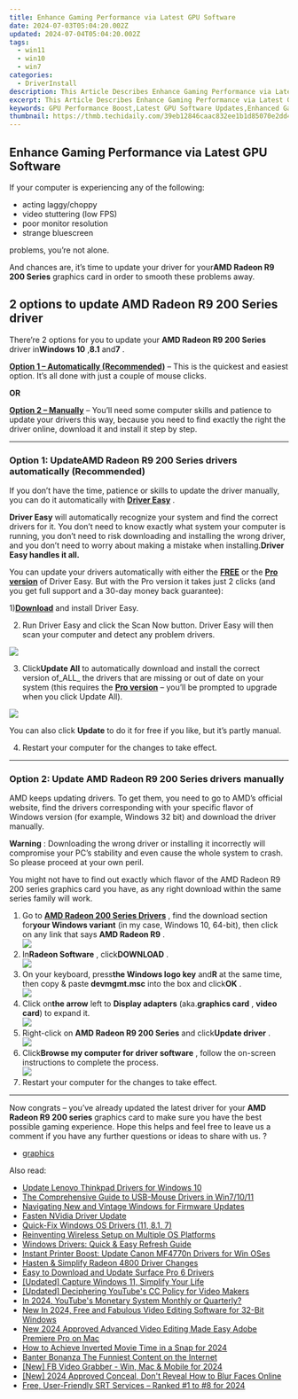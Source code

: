 ```yaml
---
title: Enhance Gaming Performance via Latest GPU Software
date: 2024-07-03T05:04:20.002Z
updated: 2024-07-04T05:04:20.002Z
tags:
  - win11
  - win10
  - win7
categories:
  - DriverInstall
description: This Article Describes Enhance Gaming Performance via Latest GPU Software
excerpt: This Article Describes Enhance Gaming Performance via Latest GPU Software
keywords: GPU Performance Boost,Latest GPU Software Updates,Enhanced Gaming Experience,Top GPU Performance Software,GPU Optimization Tools,Improve Gaming Graphics,Next-Generation GPU Software for Games
thumbnail: https://thmb.techidaily.com/39eb12846caac832ee1b1d85070e2dd4cb557f02287ca2d451303bdd76b5dd20.jpg
---
```


## Enhance Gaming Performance via Latest GPU Software

If your computer is experiencing any of the following:

* acting laggy/choppy
* video stuttering (low FPS)
* poor monitor resolution
* strange bluescreen

problems, you’re not alone.

 And chances are, it’s time to update your driver for your**AMD Radeon R9 200 Series**  graphics card in order to smooth these problems away.

## 2 options to update **AMD Radeon R9 200 Series driver**

 There’re 2 options for you to update your **AMD Radeon R9 200 Series**  driver in**Windows 10** ,**8.1** and**7** .

**[Option 1 – Automatically (Recommended)](#O1)**  –  This is the quickest and easiest option. It’s all done with just a couple of mouse clicks.

**OR**

[**Option 2 – Manually**](#O2)  –  You’ll need some computer skills and patience to update your drivers this way, because you need to find exactly the right the driver online, download it and install it step by step.

---

### Option 1: **UpdateAMD Radeon R9 200 Series drivers automatically (Recommended)**

 If you don’t have the time, patience or skills to update the driver manually, you can do it automatically with **[Driver Easy](https://tools.techidaily.com/drivereasy/download/)**  .

**Driver Easy**   will automatically recognize your system and find the correct drivers for it. You don’t need to know exactly what system your computer is running, you don’t need to risk downloading and installing the wrong driver, and you don’t need to worry about making a mistake when installing.**Driver Easy handles it all.**

 You can update your drivers automatically with either the **[FREE](https://tools.techidaily.com/drivereasy/download/)**  or the **[](https://tools.techidaily.com/drivereasy/download/) [Pro version](https://tools.techidaily.com/drivereasy/download/)**  of Driver Easy. But with the Pro version it takes just 2 clicks (and you get full support and a 30-day money back guarantee):

 1)[**Download**](https://tools.techidaily.com/drivereasy/download/) and install Driver Easy.

 2) Run Driver Easy and click the Scan Now button. Driver Easy will then scan your computer and detect any problem drivers.

![](https://images.drivereasy.com/wp-content/uploads/2018/05/img_5afb955c3ee3c.jpg)

 3) Click**Update All** to automatically download and install the correct version of_ALL_ the drivers that are missing or out of date on your system (this requires the [**Pro version**](https://tools.techidaily.com/drivereasy/download/) – you’ll be prompted to upgrade when you click Update All).

![](https://images.drivereasy.com/wp-content/uploads/2018/08/img_5b68332f24249.jpg)

 You can also click **Update** to do it for free if you like, but it’s partly manual.

4) Restart your computer for the changes to take effect.

---

### Option 2: Update **AMD Radeon R9 200 Series drivers** manually

 AMD keeps updating drivers. To get them, you need to go to AMD’s official website, find the drivers corresponding with your specific flavor of Windows version (for example, Windows 32 bit) and download the driver manually.

**Warning** : Downloading the wrong driver or installing it incorrectly will compromise your PC’s stability and even cause the whole system to crash. So please proceed at your own peril.

 You might not have to find out exactly which flavor of the AMD Radeon R9 200 series graphics card you have, as any right download within the same series family will work.

1. Go to **[AMD Radeon 200 Series Drivers](https://support.amd.com/en-us/kb-articles/Pages/AMD-Radeon-200-Series-Drivers.aspx)**  , find the download section for**your Windows variant** (in my case, Windows 10, 64-bit), then click on any link that says **AMD Radeon R9** .  
![](https://images.drivereasy.com/wp-content/uploads/2018/05/img_5afb92c521f92.png)
2. In**Radeon Software** , click**DOWNLOAD** .  
![](https://images.drivereasy.com/wp-content/uploads/2018/05/img_5afb92e2a5e0b.png)
3. On your keyboard, press**the Windows logo key** and**R** at the same time, then copy & paste **devmgmt.msc** into the box and click**OK** .  
![](https://images.drivereasy.com/wp-content/uploads/2018/05/img_5afb9c1b96ba9.png)
4. Click on**the arrow** left to **Display adapters** (aka.**graphics card** , **video card**) to expand it.  
![](https://images.drivereasy.com/wp-content/uploads/2018/05/img_5afb92534e0ab.jpg)
5. Right-click on **AMD Radeon R9 200 Series** and click**Update driver** .  
![](https://images.drivereasy.com/wp-content/uploads/2018/05/img_5afac249bd784.jpg)
6. Click**Browse my computer for driver software** , follow the on-screen instructions to complete the process.  
![](https://images.drivereasy.com/wp-content/uploads/2018/05/img_5afb9502d9df0.png)
7. Restart your computer for the changes to take effect.

---

 Now congrats – you’ve already updated the latest driver for your   **AMD Radeon R9 200 series**  graphics card to make sure you have the best possible gaming experience. Hope this helps and feel free to leave us a comment if you have any further questions or ideas to share with us. ?

* [graphics](https://tools.techidaily.com/drivereasy/download/)

<ins class="adsbygoogle"
     style="display:block"
     data-ad-format="autorelaxed"
     data-ad-client="ca-pub-7571918770474297"
     data-ad-slot="1223367746"></ins>



<ins class="adsbygoogle"
     style="display:block"
     data-ad-client="ca-pub-7571918770474297"
     data-ad-slot="8358498916"
     data-ad-format="auto"
     data-full-width-responsive="true"></ins>

<span class="atpl-alsoreadstyle">Also read:</span>
<div><ul>
<li><a href="https://driver-install.techidaily.com/update-lenovo-thinkpad-drivers-for-windows-10/"><u>Update Lenovo Thinkpad Drivers for Windows 10</u></a></li>
<li><a href="https://driver-install.techidaily.com/the-comprehensive-guide-to-usb-mouse-drivers-in-win71011/"><u>The Comprehensive Guide to USB-Mouse Drivers in Win7/10/11</u></a></li>
<li><a href="https://driver-install.techidaily.com/navigating-new-and-vintage-windows-for-firmware-updates/"><u>Navigating New and Vintage Windows for Firmware Updates</u></a></li>
<li><a href="https://driver-install.techidaily.com/fasten-nvidia-driver-update/"><u>Fasten NVidia Driver Update</u></a></li>
<li><a href="https://driver-install.techidaily.com/quick-fix-windows-os-drivers-11-81-7/"><u>Quick-Fix Windows OS Drivers (11, 8.1, 7)</u></a></li>
<li><a href="https://driver-install.techidaily.com/reinventing-wireless-setup-on-multiple-os-platforms/"><u>Reinventing Wireless Setup on Multiple OS Platforms</u></a></li>
<li><a href="https://driver-install.techidaily.com/windows-drivers-quick-and-easy-refresh-guide/"><u>Windows Drivers: Quick & Easy Refresh Guide</u></a></li>
<li><a href="https://driver-install.techidaily.com/instant-printer-boost-update-canon-mf4770n-drivers-for-win-oses/"><u>Instant Printer Boost: Update Canon MF4770n Drivers for Win OSes</u></a></li>
<li><a href="https://driver-install.techidaily.com/hasten-and-simplify-radeon-4800-driver-changes/"><u>Hasten & Simplify Radeon 4800 Driver Changes</u></a></li>
<li><a href="https://driver-install.techidaily.com/easy-to-download-and-update-surface-pro-6-drivers/"><u>Easy to Download and Update Surface Pro 6 Drivers</u></a></li>
<li><a href="https://desktop-recording.techidaily.com/updated-capture-windows-11-simplify-your-life/"><u>[Updated] Capture Windows 11, Simplify Your Life</u></a></li>
<li><a href="https://youtube-video-recordings.techidaily.com/updated-deciphering-youtubes-cc-policy-for-video-makers/"><u>[Updated] Deciphering YouTube's CC Policy for Video Makers</u></a></li>
<li><a href="https://facebook-video-share.techidaily.com/in-2024-youtubes-monetary-system-monthly-or-quarterly/"><u>In 2024, YouTube's Monetary System  Monthly or Quarterly?</u></a></li>
<li><a href="https://ai-driven-video-production.techidaily.com/new-in-2024-free-and-fabulous-video-editing-software-for-32-bit-windows/"><u>New In 2024, Free and Fabulous Video Editing Software for 32-Bit Windows</u></a></li>
<li><a href="https://ai-driven-video-production.techidaily.com/new-2024-approved-advanced-video-editing-made-easy-adobe-premiere-pro-on-mac/"><u>New 2024 Approved Advanced Video Editing Made Easy Adobe Premiere Pro on Mac</u></a></li>
<li><a href="https://snapchat-videos.techidaily.com/how-to-achieve-inverted-movie-time-in-a-snap-for-2024/"><u>How to Achieve Inverted Movie Time in a Snap for 2024</u></a></li>
<li><a href="https://youtube-video-recordings.techidaily.com/banter-bonanza-the-funniest-content-on-the-internet/"><u>Banter Bonanza  The Funniest Content on the Internet</u></a></li>
<li><a href="https://facebook-video-recording.techidaily.com/new-fb-video-grabber-win-mac-and-mobile-for-2024/"><u>[New] FB Video Grabber - Win, Mac & Mobile for 2024</u></a></li>
<li><a href="https://facebook-video-footage.techidaily.com/new-2024-approved-conceal-dont-reveal-how-to-blur-faces-online/"><u>[New] 2024 Approved  Conceal, Don't Reveal  How to Blur Faces Online</u></a></li>
<li><a href="https://some-techniques.techidaily.com/free-user-friendly-srt-services-ranked-1-to-8-for-2024/"><u>Free, User-Friendly SRT Services – Ranked #1 to #8 for 2024</u></a></li>
</ul></div>
